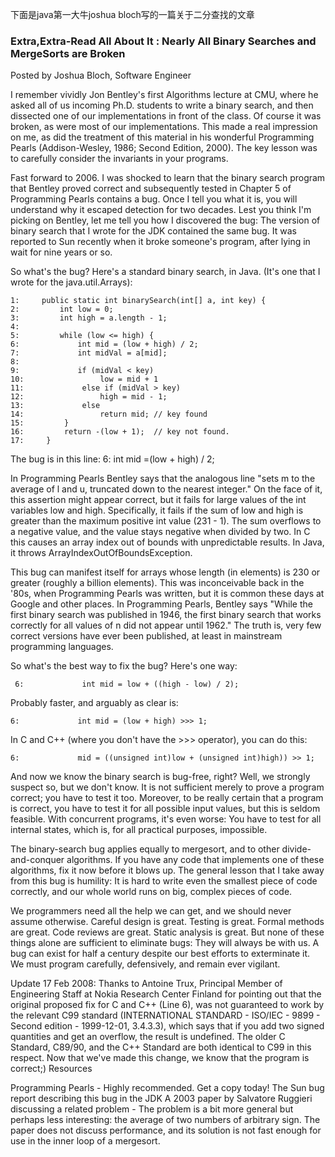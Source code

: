 下面是java第一大牛joshua bloch写的一篇关于二分查找的文章

### Extra,Extra-Read All About It : Nearly All Binary Searches and MergeSorts are Broken

Posted by Joshua Bloch, Software Engineer 

I remember vividly Jon Bentley's first Algorithms lecture at CMU, where he asked all of us incoming Ph.D. students to write a binary search, and then dissected one of our implementations in front of the class. Of course it was broken, as were most of our implementations. This made a real impression on me, as did the treatment of this material in his wonderful Programming Pearls (Addison-Wesley, 1986; Second Edition, 2000). The key lesson was to carefully consider the invariants in your programs.  

Fast forward to 2006. I was shocked to learn that the binary search program that Bentley proved correct and subsequently tested in Chapter 5 of Programming Pearls contains a bug. Once I tell you what it is, you will understand why it escaped detection for two decades. Lest you think I'm picking on Bentley, let me tell you how I discovered the bug: The version of binary search that I wrote for the JDK contained the same bug. It was reported to Sun recently when it broke someone's program, after lying in wait for nine years or so.  
  
So what's the bug? Here's a standard binary search, in Java. (It's one that I wrote for the java.util.Arrays):  


	1:     public static int binarySearch(int[] a, int key) {  
	2:         int low = 0;  
	3:         int high = a.length - 1;
	4:
	5:         while (low <= high) {
	6:             int mid = (low + high) / 2;
	7:             int midVal = a[mid];
	8:
	9:             if (midVal < key)
	10:                 low = mid + 1
	11:             else if (midVal > key)
	12:                 high = mid - 1;
	13:             else
	14:                 return mid; // key found
	15:         }
	16:         return -(low + 1);  // key not found.
	17:     }

The bug is in this line:
 	6:             int mid =(low + high) / 2;

In Programming Pearls Bentley says that the analogous line "sets m to the average of l and u, truncated down to the nearest integer." On the face of it, this assertion might appear correct, but it fails for large values of the int variables low and high. Specifically, it fails if the sum of low and high is greater than the maximum positive int value (231 - 1). The sum overflows to a negative value, and the value stays negative when divided by two. In C this causes an array index out of bounds with unpredictable results. In Java, it throws ArrayIndexOutOfBoundsException.  

This bug can manifest itself for arrays whose length (in elements) is 230 or greater (roughly a billion elements). This was inconceivable back in the '80s, when Programming Pearls was written, but it is common these days at Google and other places. In Programming Pearls, Bentley says "While the first binary search was published in 1946, the first binary search that works correctly for all values of n did not appear until 1962." The truth is, very few correct versions have ever been published, at least in mainstream programming languages.  
  
So what's the best way to fix the bug? Here's one way: 

	 6:             int mid = low + ((high - low) / 2);

Probably faster, and arguably as clear is:

 	6:             int mid = (low + high) >>> 1;

In C and C++ (where you don't have the >>> operator), you can do this:

 	6:             mid = ((unsigned int)low + (unsigned int)high)) >> 1;

And now we know the binary search is bug-free, right? Well, we strongly suspect so, but we don't know. It is not sufficient merely to prove a program correct; you have to test it too. Moreover, to be really certain that a program is correct, you have to test it for all possible input values, but this is seldom feasible. With concurrent programs, it's even worse: You have to test for all internal states, which is, for all practical purposes, impossible.

The binary-search bug applies equally to mergesort, and to other divide-and-conquer algorithms. If you have any code that implements one of these algorithms, fix it now before it blows up. The general lesson that I take away from this bug is humility: It is hard to write even the smallest piece of code correctly, and our whole world runs on big, complex pieces of code.

We programmers need all the help we can get, and we should never assume otherwise. Careful design is great. Testing is great. Formal methods are great. Code reviews are great. Static analysis is great. But none of these things alone are sufficient to eliminate bugs: They will always be with us. A bug can exist for half a century despite our best efforts to exterminate it. We must program carefully, defensively, and remain ever vigilant.

Update 17 Feb 2008: Thanks to Antoine Trux, Principal Member of Engineering Staff at Nokia Research Center Finland for pointing out that the original proposed fix for C and C++ (Line 6), was not guaranteed to work by the relevant C99 standard (INTERNATIONAL STANDARD - ISO/IEC - 9899 - Second edition - 1999-12-01, 3.4.3.3), which says that if you add two signed quantities and get an overflow, the result is undefined. The older C Standard, C89/90, and the C++ Standard are both identical to C99 in this respect. Now that we've made this change, we know that the program is correct;)
Resources


Programming Pearls - Highly recommended. Get a copy today!
The Sun bug report describing this bug in the JDK
A 2003 paper by Salvatore Ruggieri discussing a related problem - The problem is a bit more general but perhaps less interesting: the average of two numbers of arbitrary sign. The paper does not discuss performance, and its solution is not fast enough for use in the inner loop of a mergesort.